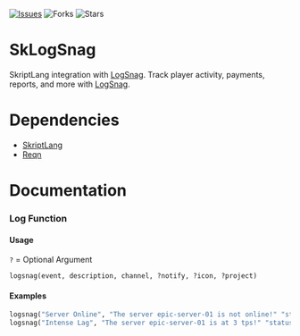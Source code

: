 [![Issues](https://img.shields.io/github/issues/Minematic/SkLogSnag)](https://github.com/Baezor1/Shop/issues) ![Forks](https://img.shields.io/github/forks/Minematic/SkLogSnag) ![Stars](https://img.shields.io/github/stars/Minematic/SkLogSnag)

# SkLogSnag
SkriptLang integration with [LogSnag](https://logsnag.com/). Track player activity, payments, reports, and more with [LogSnag](https://logsnag.com/).

# Dependencies
- [SkriptLang](https://github.com/SkriptLang/Skript/releases)
- [Reqn](https://forums.skunity.com/resources/reqn.95/)

# Documentation
### Log Function
#### Usage
`?` = Optional Argument
```
logsnag(event, description, channel, ?notify, ?icon, ?project)
```
#### Examples
```hs
logsnag("Server Online", "The server epic-server-01 is not online!" "status")
logsnag("Intense Lag", "The server epic-server-01 is at 3 tps!" "status", "true" "🔥")
```
